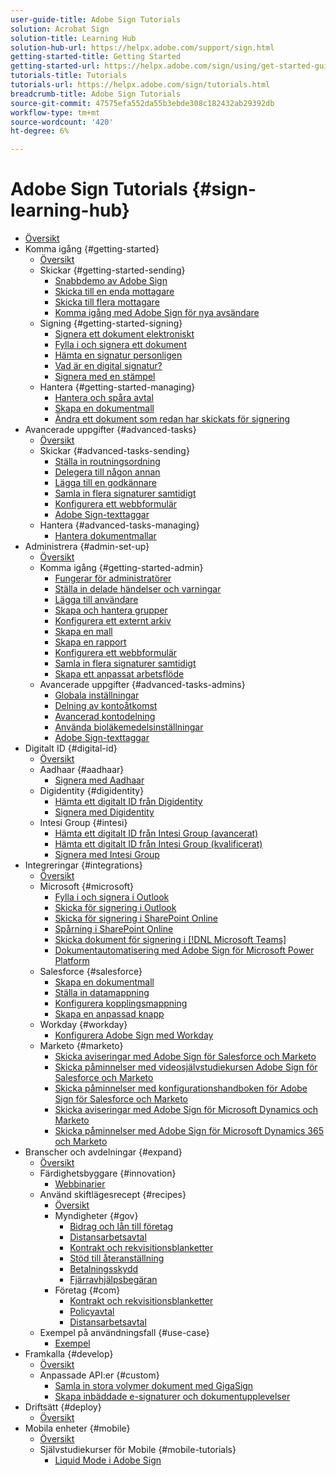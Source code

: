 ```yaml
---
user-guide-title: Adobe Sign Tutorials
solution: Acrobat Sign
solution-title: Learning Hub
solution-hub-url: https://helpx.adobe.com/support/sign.html
getting-started-title: Getting Started
getting-started-url: https://helpx.adobe.com/sign/using/get-started-guide.html
tutorials-title: Tutorials
tutorials-url: https://helpx.adobe.com/sign/tutorials.html
breadcrumb-title: Adobe Sign Tutorials
source-git-commit: 47575efa552da55b3ebde308c182432ab29392db
workflow-type: tm+mt
source-wordcount: '420'
ht-degree: 6%

---
```



# Adobe Sign Tutorials {#sign-learning-hub}

+ [Översikt](overview.md)
+ Komma igång {#getting-started}
   + [Översikt](sign-beginner-tutorials/beginner-users-overview.md)
   + Skickar {#getting-started-sending}
      + [Snabbdemo av Adobe Sign](sign-beginner-tutorials/quick-tour.md)
      + [Skicka till en enda mottagare](sign-beginner-tutorials/send-to-single-recipient.md)
      + [Skicka till flera mottagare](sign-beginner-tutorials/send-to-multiple-recipients.md)
      + [Komma igång med Adobe Sign för nya avsändare](sign-beginner-tutorials/new-sender.md)
   + Signing {#getting-started-signing}
      + [Signera ett dokument elektroniskt](sign-beginner-tutorials/electronically-sign-a-document.md)
      + [Fylla i och signera ett dokument](sign-beginner-tutorials/fill-and-sign.md)
      + [Hämta en signatur personligen](sign-beginner-tutorials/sign-in-person.md)
      + [Vad är en digital signatur?](sign-beginner-tutorials/sign-with-a-digital-signature.md)
      + [Signera med en stämpel](sign-beginner-tutorials/sign-with-a-stamp.md)
   + Hantera {#getting-started-managing}
      + [Hantera och spåra avtal](sign-beginner-tutorials/manage-and-track.md)
      + [Skapa en dokumentmall](https://experienceleague.adobe.com/docs/document-cloud-learn/sign-learning-hub/admin-set-up/getting-started-admin/create-a-template.html)
      + [Ändra ett dokument som redan har skickats för signering](sign-beginner-tutorials/modify-in-flight.md)
+ Avancerade uppgifter {#advanced-tasks}
   + [Översikt](sign-advanced-users/advanced-users-overview.md)
   + Skickar {#advanced-tasks-sending}
      + [Ställa in routningsordning](sign-advanced-users/setting-up-routing.md)
      + [Delegera till någon annan](sign-advanced-users/delegate-signature.md)
      + [Lägga till en godkännare](sign-advanced-users/add-an-approver.md)
      + [Samla in flera signaturer samtidigt](https://experienceleague.adobe.com/docs/document-cloud-learn/sign-learning-hub/admin-set-up/getting-started-admin/megasign.html)
      + [Konfigurera ett webbformulär](https://experienceleague.adobe.com/docs/document-cloud-learn/sign-learning-hub/admin-set-up/getting-started-admin/webform.html)
      + [Adobe Sign-texttaggar](https://experienceleague.adobe.com/docs/document-cloud-learn/sign-learning-hub/admin-set-up/advanced-tasks-admins/adobe-sign-text-tagging.html)
   + Hantera {#advanced-tasks-managing}
      + [Hantera dokumentmallar](sign-advanced-users/edit-a-template.md)
+ Administrera {#admin-set-up}
   + [Översikt](admin/intro-admin-overview.md)
   + Komma igång {#getting-started-admin}
      + [Fungerar för administratörer](admin/up-and-running-admin.md)
      + [Ställa in delade händelser och varningar](admin/set-up-shared-events-and-alert.md)
      + [Lägga till användare](admin/add-users-to-your-account.md)
      + [Skapa och hantera grupper](admin/create-and-manage-groups.md)
      + [Konfigurera ett externt arkiv](admin/set-up-your-external-archive.md)
      + [Skapa en mall](sign-advanced-users/create-a-template.md)
      + [Skapa en rapport](admin/create-a-report.md)
      + [Konfigurera ett webbformulär](sign-advanced-users/webform.md)
      + [Samla in flera signaturer samtidigt](sign-advanced-users/megasign.md)
      + [Skapa ett anpassat arbetsflöde](admin/building-a-custom-workflow.md)
   + Avancerade uppgifter {#advanced-tasks-admins}
      + [Globala inställningar](admin/learn-about-global-settings.md)
      + [Delning av kontoåtkomst](admin/share-account-access.md)
      + [Avancerad kontodelning](admin/advanced-account-sharing.md)
      + [Använda bioläkemedelsinställningar](admin/use-bio-pharma-settings.md)
      + [Adobe Sign-texttaggar](sign-advanced-users/adobe-sign-text-tagging.md)
+ Digitalt ID {#digital-id}
   + [Översikt](digitalid/digitalid-overview.md)
   + Aadhaar {#aadhaar}
      + [Signera med Aadhaar](digitalid/aadhaar-sign.md)
   + Digidentity {#digidentity}
      + [Hämta ett digitalt ID från Digidentity](digitalid/digidentity-reg.md)
      + [Signera med Digidentity](digitalid/digidentity-sign.md)
   + Intesi Group {#intesi}
      + [Hämta ett digitalt ID från Intesi Group (avancerat)](digitalid/intesi-advanced.md)
      + [Hämta ett digitalt ID från Intesi Group (kvalificerat)](digitalid/intesi-qualified.md)
      + [Signera med Intesi Group](digitalid/intesi-sign.md)
+ Integreringar {#integrations}
   + [Översikt](integrations/integrations-overview.md)
   + Microsoft {#microsoft}
      + [Fylla i och signera i Outlook](integrations/fill-and-sign-doc-microsoft-outlook.md)
      + [Skicka för signering i Outlook](integrations/send-for-signature-with-outlook.md)
      + [Skicka för signering i SharePoint Online](integrations/send-for-signature-with-sharepoint-online.md)
      + [Spårning i SharePoint Online](integrations/track-an-agreement-with-sharepoint-online.md)
      + [Skicka dokument för signering i [!DNL Microsoft Teams]](integrations/adobe-sign-teams-mortgage.md)
      + [Dokumentautomatisering med Adobe Sign för Microsoft Power Platform](integrations/documentautomation.md)
   + Salesforce {#salesforce}
      + [Skapa en dokumentmall](integrations/create-an-agreement-template.md)
      + [Ställa in datamappning](integrations/set-up-data-mapping.md)
      + [Konfigurera kopplingsmappning](integrations/set-up-merging-map.md)
      + [Skapa en anpassad knapp](integrations/create-a-custom-button.md)
   + Workday {#workday}
      + [Konfigurera Adobe Sign med Workday](integrations/workday.md)
   + Marketo {#marketo}
      + [Skicka aviseringar med Adobe Sign för Salesforce och Marketo](integrations/marketo-salesforce-sms.md)
      + [Skicka påminnelser med videosjälvstudiekursen Adobe Sign för Salesforce och Marketo](integrations/marketo-salesforce-reminder-video.md)
      + [Skicka påminnelser med konfigurationshandboken för Adobe Sign för Salesforce och Marketo](integrations/marketo-salesforce-reminder.md)
      + [Skicka aviseringar med Adobe Sign för Microsoft Dynamics och Marketo](integrations/marketo-dynamics-sms.md)
      + [Skicka påminnelser med Adobe Sign för Microsoft Dynamics 365 och Marketo](integrations/marketo-dynamics-reminder.md)
+ Branscher och avdelningar {#expand}
   + [Översikt](sign-usecase/expand-inspire-overview.md)
   + Färdighetsbyggare {#innovation}
      + [Webbinarier](sign-usecase/innovation-series.md)
   + Använd skiftlägesrecept {#recipes}
      + [Översikt](sign-usecase/recipes.md)
      + Myndigheter {#gov}
         + [Bidrag och lån till företag](sign-usecase/usecasegovgrants.md)
         + [Distansarbetsavtal](sign-usecase/usecasegovtelework.md)
         + [Kontrakt och rekvisitionsblanketter](sign-usecase/usecasegovcontracts.md)
         + [Stöd till återanställning](sign-usecase/usecasegovreemployment.md)
         + [Betalningsskydd](sign-usecase/usecasegovpaycheck.md)
         + [Fjärravhjälpsbegäran](sign-usecase/usecasegovremote.md)
      + Företag {#com}
         + [Kontrakt och rekvisitionsblanketter](sign-usecase/usecasecomcontracts.md)
         + [Policyavtal](sign-usecase/usecasecompolicy.md)
         + [Distansarbetsavtal](sign-usecase/usecasecomtelework.md)
   + Exempel på användningsfall {#use-case}
      + [Exempel](sign-usecase/use-case-showcase.md)
+ Framkalla {#develop}
   + [Översikt](develop/develop-overview.md)
   + Anpassade API:er {#custom}
      + [Samla in stora volymer dokument med GigaSign](develop/gigasign.md)
      + [Skapa inbäddade e-signaturer och dokumentupplevelser](develop/embeddedesignature.md)
+ Driftsätt {#deploy}
   + [Översikt](deploy-overview.md)
+ Mobila enheter {#mobile}
   + [Översikt](mobile/mobile-overview.md)
   + Självstudiekurser för Mobile {#mobile-tutorials}
      + [Liquid Mode i Adobe Sign](mobile/liquidmode.md)
